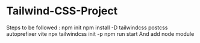 # Tailwind-CSS-Project
Steps to be followed :
npm init npm install -D tailwindcss postcss autoprefixer vite
npx tailwindcss init -p
npm run start 
And add node module
